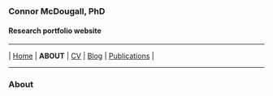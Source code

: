 ### Connor McDougall, PhD
#### Research portfolio website
___

| [Home](README.md) | **ABOUT** | [CV](cv.md) | [Blog](blog.md) | [Publications](publications.md) |

___

### About
